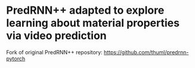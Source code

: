 # PredRNN++ adapted to explore learning about material properties via video prediction

Fork of original PredRNN++ repository: https://github.com/thuml/predrnn-pytorch
